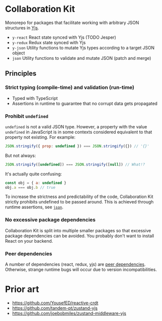 # Collaboration Kit

Monorepo for packages that facilitate working with arbitrary JSON structures in [Yjs](https://github.com/yjs/yjs).

- `y-react` React state synced with Yjs (TODO Jesper)
- `y-redux` Redux state synced with Yjs
- `y-json` Utility functions to mutate Yjs types according to a target JSON object
- `json` Utility functions to validate and mutate JSON (patch and merge)

## Principles

### Strict typing (compile-time) and validation (run-time)

- Typed with TypeScript
- Assertions in runtime to guarantee that no corrupt data gets propagated

### Prohibit `undefined`

`undefined` is not a valid JSON type. However, a property with the value `undefined` in JavaScript is in some contexts considered equivalent to that property not existing. For example:

```js
JSON.stringify({ prop: undefined }) === JSON.stringify({}) // '{}'
```

But not always:

```js
JSON.stringify([undefined]) === JSON.stringify([null]) // What!?
```

It's actually quite confusing:

```js
const obj = { a: undefined }
obj.a === obj.b // true
```

To increase the strictness and predictability of the code, Collaboration Kit strictly prohibits undefined to be passed around. This is achieved through runtime assertions, see [`json`](https://github.com/sanalabs/collaboration-kit/tree/main/json).

### No excessive package dependencies

Collaboration Kit is split into multiple smaller packages so that excessive package dependencies can be avoided. You probably don't want to install React on your backend.

### Peer dependencies

A number of dependencies (react, redux, yjs) are [peer dependencies](https://docs.npmjs.com/cli/v7/configuring-npm/package-json#peerdependencies). Otherwise, strange runtime bugs will occur due to version incompatibilities.

# Prior art

- https://github.com/YousefED/reactive-crdt
- https://github.com/tandem-pt/zustand-yjs
- https://github.com/joebobmiles/zustand-middleware-yjs
